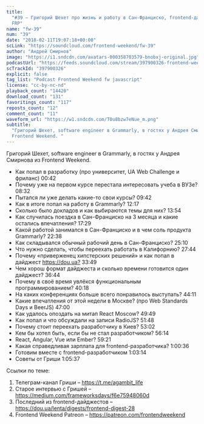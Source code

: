 ```yaml
---
title:
  "#39 – Григорий Шехет про жизнь и работу в Сан-Франциско, frontend-дайджест и
  FRP"
name: "fw-39"
num: "39"
date: "2018-02-11T19:07:18+00:00"
scLink: "https://soundcloud.com/frontend-weekend/fw-39"
author: "Андрей Смирнов"
image: "https://i1.sndcdn.com/avatars-000358703579-bnobxj-original.jpg"
podcastUrl: "https://feeds.soundcloud.com/stream/397900326-frontend-weekend-fw-39.m4a"
scTrackId: "397900326"
explicit: false
tag_list: "Podcast Frontend Weekend fw javascript"
license: "cc-by-nc-nd"
playback_count: "14420"
download_count: "131"
favoritings_count: "117"
reposts_count: "12"
comment_count: "11"
waveform_url: "https://w1.sndcdn.com/T0u8bzw7eNue_m.png"
subtitle:
  "Григорий Шехет, software engineer в Grammarly, в гостях у Андрея Смирнова из
  Frontend Weekend. "
---
```


Григорий Шехет, software engineer в Grammarly, в гостях у Андрея Смирнова из
Frontend Weekend.

- Как попал в разработку (про университет, UA Web Challenge и фриланс)
  <timecode sec="42">00:42</timecode>
- Почему уже на первом курсе перестала интересовать учеба в ВУЗе?
  <timecode sec="512">08:32</timecode>
- Пытался ли уже делать какие-то свои курсы?
  <timecode sec="582">09:42</timecode>
- Как в итоге попал на работу в Grammarly? <timecode sec="737">12:17</timecode>
- Сколько было докладов и как выбираются темы для них?
  <timecode sec="834">13:54</timecode>
- Как случилась поездка в Сан-Франциско на 3 месяца и какие остались
  впечатления? <timecode sec="1049">17:29</timecode>
- Какой работой занимался в Сан-Франциско и в чем соль продукта Grammarly?
  <timecode sec="1358">22:38</timecode>
- Как складывался обычный рабочий день в Сан-Франциско?
  <timecode sec="1510">25:10</timecode>
- Что нужно сделать, чтобы переехать работать в Калифорнию?
  <timecode sec="1664">27:44</timecode>
- Почему «приверженец хипстерских решений» и как попал в дайджест
  <https://dou.ua?> <timecode sec="2029">33:49</timecode>
- Чем хорош формат дайджеста и сколько времени готовится один дайджест?
  <timecode sec="2204">36:44</timecode>
- Почему в своё время увлёкся функциональным программированием?
  <timecode sec="2418">40:18</timecode>
- На каких конференциях больше всего понравилось выступать?
  <timecode sec="2651">44:11</timecode>
- Какие впечатления от этой недели в Москве? (про Web Standards Days и BeerJS)
  <timecode sec="2820">47:00</timecode>
- Как удалось опоздать на митап React Moscow?
  <timecode sec="2989">49:49</timecode>
- Как попал и что обсуждали на записи RadioJS?
  <timecode sec="3108">51:48</timecode>
- Почему стоит переехать разработчику в Киев?
  <timecode sec="3182">53:02</timecode>
- Кем бы хотел быть, если бы не стал разработчиком?
  <timecode sec="3374">56:14</timecode>
- React, Angular, Vue или Ember? <timecode sec="3561">59:21</timecode>
- Какая справедливая зарплата для frontend-разработчика?
  <timecode sec="3636">1:00:36</timecode>
- Готовим вместе с frontend-разработчиком
  <timecode sec="3794">1:03:14</timecode>
- Советы от Гриши <timecode sec="3937">1:05:37</timecode>

Ссылки по теме:

1. Телеграм-канал Гриши – <https://t.me/agambit_life>
2. Старое интервью с Гришей – <https://medium.com/frameworksdays/f6e75948060d>
3. Последний из frontend-дайджестов –
   <https://dou.ua/lenta/digests/frontend-digest-28>
4. Frontend Weekend Patreon – <https://patreon.com/frontendweekend>
